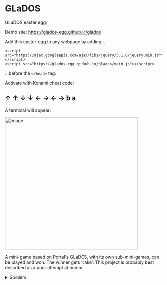 # GLaDOS
GLaDOS easter egg.

Demo site: https://glados-egg.github.io/glados

Add this easter-egg to any webpage by adding...
```
<script src="https://ajax.googleapis.com/ajax/libs/jquery/3.1.0/jquery.min.js"></script>
<script src="https://glados-egg.github.io/glados/main.js"></script>
```

...before the ```</head>``` tag.

Activate with Konami cheat code:

## ↑ ↑ ↓ ↓ ← → ← → b a


A terminal will appear:

<img width="426" alt="image" src="https://user-images.githubusercontent.com/103392098/162673025-1ef28799-cd83-4afe-96c4-00b4bf345df6.png">

A mini-game based on Portal's GLaDOS, with its own sub-mini-games, can be played and won. The winner gets 'cake'. This project is probably best described as a poor attempt at humor.

<details>
  <summary>Spoilers:</summary>
  
Spoiler:
Don't cheat and ruin the fun. Yes, the game is winnable and will literally tell you when you've won, and it can be more rewarding when you do it honestly. The chess game can of course be won too. I will know whenever anyone won the game...well, at least if they take the 'cake'. The reason for vagueness and misspellings below is intentional and is meant to block lazy attempts by habitual cheaters to game the game.


WANT A HINT?

Chess game is just the basic strategy game with simple 'AI' moves. Just for fun whether you win or lose.

While tinkering with GLaDOS, you might note the odd merror messages. If you produce enough errors, one or more error messages might suggest it actually DOES something interesting. Almost like it's not an error message, but a code sequence...

That leads to the ending where it actually tells you that you've won.

If a slice of cake costs about five, maybe something worth the same amount can be accepted by the winner to exchange for the cash needed to acquire a rewarding slice of cake from their local purveyor of pastries? (Yes, I'm just giving the winner a digitl wallet and its key to take, which is loaded with about five in north-North America, which is the equivalent of you getting your precious cake. Anyone can see if claimed yet anonymously. You didn't think I would lie to you about the cake, did you?)


"HOW SHOULD I HAVE KNOWN THIS WITHOUT CHEATING?"

Just by playing the game as intended. The credits and certain error/help messages tell you that you're wasting your time when attempting the application process because it closed quite a few years ago on an interesting date in 2009. It also promises cake to the winner, but GLaDOS occasionally tells you this is a lie. When you win the game, you'll realize the lie was technically correct because software cannot give actual cake to a human, but it's still effectively true because GLaDOS can give a human something they can exchange to purchase actual cake. The 'apply' program is really just an error-message generating exercise to get you to notice something odd about some of the messages everytime you fail. Then again, they're all fairly odd now that GLaDOS is doing mere MS-DOS duties.

If you note the "help" system, it gives you all the commands but not the code. You can type 'help chess' and learn it's only a mini-game in the GLaDOS game just for fun. One of the other games was never built for interesting reasons, and another game has no actual winnable outcome (a war games reference ala Matt Broderick).

The error messages eventually (randomly) suggest that you don't know what the error numbers do. Not what they 'mean'; what they "do'. Errors can actually DO something? So type in those numbers. Wait. You get told you win, but wait a bit longer. You get your all-so-precious piece of icing-covered pastry! Those numbers at the end of the cake are directly related to the date on which application to become an AI participant stopped being processed (an interesting date in real-world history where GLaDOS might have figured out how to approximately provide a slice of 'cake' to a human). That is the date that btcoin began, which is the virtual and anonymous currency you can trade fo other things of value. The obvious string of characters at the very ending is your 'key' to claim your 'cake', which isn't a lie afterall because you seem to be able to buy a nice piece of cake now.


EVEN MORE SPOILER:

Don't feel bad, this was intentionally made hard. Read the rest of the spoilers above. The date the 'credits' and 'help apply'refer to is jan 3 of 2009 which is the date that bitcoin became a thing. I can't give you a slice of cake through software, but could I give you enough bitcoin to buy a piece of cake? The cake image that displays when you win contains a btcoin wallt address. You ask a friend who knows what a computer bitcoin is, and they can help you claim that wallt. Those 34 vertical letters starting with a 1 (wallets always start with 1 or 3 and are 25 to 34 chars long) are the address of the coin wallt, and you can see that I depositd about five worth of those coins into that wallet when I made this game. The key to the wallet is obvious when you play the game and legit win it. Now that you have that 'key' and accepted your winnings, you can afford to buy yourself or a friend a nice piece of cake, eh?


I JUST WANT TO SEE BEHIND THE MAGIC CURTAIN PLEASE:

When GLaDOs appears, type in anything. An error appears and suggests you use 'help'.
Type in 'help'. A list appears.
One listed option suggests you type 'apply'. Type 'apply'.
Type in anything. An error appears. Keep trying / failing until you see an error message suggesting that the numbers in an error code can also DO something. <em>"..Let's be honest. Neither one of us knows what those numbers do..."</em> There is a 1 in 4 chance of getting that error, and someone playing the game honestly is almost certain to come across that error.
Type in the special error code that the programmers left '4815162342'.
A cake eventually appears. The chars at the end of the cake image are a wallt address containing about five. Its key is shown directly below. I'm intending for you to import that amount into your own and then you'll have enough for buying an actual slice of cake for yourself because you're a winner!



IF YOU CHEATED AND CLAIMED IT AND FEEL BAD, JUST DEPOSIT BACK AND LEAVE IT BE FOR A TRUE WINNER. NO JUDGEMENT. IT'S ALL ANONYMOUS ANYHOW.
  
</details>